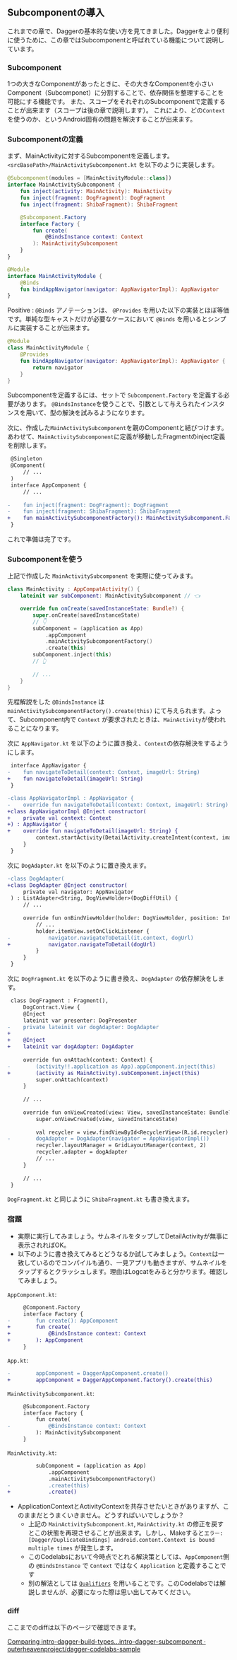 ## Subcomponentの導入

<!--
start: intro-dagger-build-types
goal:  intro-dagger-subcomponent
-->

これまでの章で、Daggerの基本的な使い方を見てきました。Daggerをより便利に使うために、この章ではSubcomponentと呼ばれている機能について説明しています。

### Subcomponent

1つの大きなComponentがあったときに、その大きなComponentを小さいComponent（Subcomponet）に分割することで、依存関係を整理することを可能にする機能です。
また、スコープをそれぞれのSubcomponentで定義することが出来ます（スコープは後の章で説明します）。
これにより、どの`Context`を使うのか、というAndroid固有の問題を解決することが出来ます。

### Subcomponentの定義

まず、MainActivityに対するSubcomponentを定義します。
`<srcBasePath>/MainActivitySubcomponent.kt` を以下のように実装します。

```kotlin
@Subcomponent(modules = [MainActivityModule::class])
interface MainActivitySubcomponent {
    fun inject(activity: MainActivity): MainActivity
    fun inject(fragment: DogFragment): DogFragment
    fun inject(fragment: ShibaFragment): ShibaFragment

    @Subcomponent.Factory
    interface Factory {
        fun create(
            @BindsInstance context: Context
        ): MainActivitySubcomponent
    }
}

@Module
interface MainActivityModule {
    @Binds
    fun bindAppNavigator(navigator: AppNavigatorImpl): AppNavigator
}
```

Positive
: `@Binds` アノテーションは、 `@Provides` を用いた以下の実装とほぼ等価です。単純な型キャストだけが必要なケースにおいて `@Binds` を用いるとシンプルに実装することが出来ます。

```kt
@Module
class MainActivityModule {
    @Provides
    fun bindAppNavigator(navigator: AppNavigatorImpl): AppNavigator {
        return navigator
    }
}
```

Subcomponentを定義するには、セットで `Subcomponent.Factory` を定義する必要があります。
`@BindsInstance`を使うことで、引数として与えられたインスタンスを用いて、型の解決を試みるようになります。

次に、作成した`MainActivitySubcomponent`を親のComponentと結びつけます。
あわせて、`MainActivitySubcomponent`に定義が移動したFragmentのinject定義を削除します。

```diff
 @Singleton
 @Component(
     // ...
 )
 interface AppComponent {
     // ...
 
-    fun inject(fragment: DogFragment): DogFragment
-    fun inject(fragment: ShibaFragment): ShibaFragment
+    fun mainActivitySubcomponentFactory(): MainActivitySubcomponent.Factory
 }
```

これで準備は完了です。

### Subcomponentを使う

上記で作成した `MainActivitySubcomponent` を実際に使ってみます。

```kotlin
class MainActivity : AppCompatActivity() {
    lateinit var subComponent: MainActivitySubcomponent // 👈

    override fun onCreate(savedInstanceState: Bundle?) {
        super.onCreate(savedInstanceState)
        // 👇
        subComponent = (application as App)
            .appComponent
            .mainActivitySubcomponentFactory()
            .create(this)
        subComponent.inject(this)
        // 👆
        
        // ...
    }
}
```

先程解説をした `@BindsInstance` は `mainActivitySubcomponentFactory().create(this)` にて与えられます。よって、Subcomponent内で `Context` が要求されたときは、`MainActivity`が使われることになります。

次に `AppNavigator.kt` を以下のように置き換え、`Context`の依存解決をするようにします。

```diff
 interface AppNavigator {
-    fun navigateToDetail(context: Context, imageUrl: String)
+    fun navigateToDetail(imageUrl: String)
 }

-class AppNavigatorImpl : AppNavigator {
-    override fun navigateToDetail(context: Context, imageUrl: String) {
+class AppNavigatorImpl @Inject constructor(
+    private val context: Context
+) : AppNavigator {
+    override fun navigateToDetail(imageUrl: String) {
         context.startActivity(DetailActivity.createIntent(context, imageUrl))
     }
 }
```

次に `DogAdapter.kt` を以下のように置き換えます。

```diff
-class DogAdapter(
+class DogAdapter @Inject constructor(
     private val navigator: AppNavigator
 ) : ListAdapter<String, DogViewHolder>(DogDiffUtil) {
     // ...
 
     override fun onBindViewHolder(holder: DogViewHolder, position: Int) {
         // ...
         holder.itemView.setOnClickListener {
-            navigator.navigateToDetail(it.context, dogUrl)
+            navigator.navigateToDetail(dogUrl)
         }
     }
 }
```

次に `DogFragment.kt` を以下のように書き換え、`DogAdapter` の依存解決をします。

```diff
 class DogFragment : Fragment(),
     DogContract.View {
     @Inject
     lateinit var presenter: DogPresenter
-    private lateinit var dogAdapter: DogAdapter
+
+    @Inject
+    lateinit var dogAdapter: DogAdapter
 
     override fun onAttach(context: Context) {
-        (activity!!.application as App).appComponent.inject(this)
+        (activity as MainActivity).subComponent.inject(this)
         super.onAttach(context)
     }
 
     // ...
 
     override fun onViewCreated(view: View, savedInstanceState: Bundle?) {
         super.onViewCreated(view, savedInstanceState)
 
         val recycler = view.findViewById<RecyclerView>(R.id.recycler)
-        dogAdapter = DogAdapter(navigator = AppNavigatorImpl())
         recycler.layoutManager = GridLayoutManager(context, 2)
         recycler.adapter = dogAdapter
         // ...
     }
 
     // ...
 }
```

`DogFragment.kt` と同じように `ShibaFragment.kt` も書き換えます。

### 宿題

- 実際に実行してみましょう。サムネイルをタップしてDetailActivityが無事に表示されればOK。
- 以下のように書き換えてみるとどうなるか試してみましょう。`Context`は一致しているのでコンパイルも通り、一見アプリも動きますが、サムネイルをタップするとクラッシュします。理由はLogcatをみると分かります。確認してみましょう。

`AppComponent.kt`:

```diff
     @Component.Factory
     interface Factory {
-        fun create(): AppComponent
+        fun create(
+            @BindsInstance context: Context
+        ): AppComponent
     }
```

`App.kt`:

```diff
-        appComponent = DaggerAppComponent.create()
+        appComponent = DaggerAppComponent.factory().create(this)
```

`MainActivitySubcomponent.kt`:

```diff
     @Subcomponent.Factory
     interface Factory {
         fun create(
-            @BindsInstance context: Context
         ): MainActivitySubcomponent
     }
```

`MainActivity.kt`:

```diff
         subComponent = (application as App)
             .appComponent
             .mainActivitySubcomponentFactory()
-            .create(this)
+            .create()
```

- ApplicationContextとActivityContextを共存させたいときがありますが、このままだとうまくいきません。どうすればいいでしょうか？
    - 上記の `MainActivitySubcomponent.kt`, `MainActivity.kt` の修正を戻すとこの状態を再現させることが出来ます。しかし、Makeすると`エラー: [Dagger/DuplicateBindings] android.content.Context is bound multiple times` が発生します。
    - このCodelabsにおいて今時点でとれる解決策としては、`AppComponent`側の `@BindsInstance` で `Context` ではなく `Application` と定義することです
    - 別の解法としては [`Qualifiers`](https://dagger.dev/users-guide.html#qualifiers) を用いることです。このCodelabsでは解説しませんが、必要になった際は思い出してみてください。

### diff

ここまでのdiffは以下のページで確認できます。

[Comparing intro\-dagger\-build\-types\.\.\.intro\-dagger\-subcomponent · outerheavenproject/dagger\-codelabs\-sample](https://github.com/outerheavenproject/dagger-codelabs-sample/compare/intro-dagger-build-types...intro-dagger-subcomponent)

